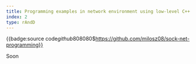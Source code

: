 ```yaml
---
title: Programming examples in network environment using low-level C++ socket API
index: 2
type: rAndD
---
```


{{badge:source code$github$808080$https://github.com/milosz08/sock-net-programming}}

Soon

